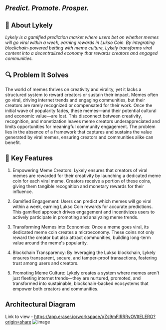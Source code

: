 ## *Predict. Promote. Prosper.*  

## 🚀 **About Lykely**  
*Lykely is a gamified prediction market where users bet on whether memes will go viral within a week, earning rewards in Lukso Coin. By integrating blockchain-powered betting with meme culture, Lykely transforms viral content into a decentralized economy that rewards creators and engaged communities.*

## **🔍 Problem It Solves**  
The world of memes thrives on creativity and virality, yet it lacks a structured system to reward creators or sustain their impact. Memes often go viral, driving internet trends and engaging communities, but their creators are rarely recognized or compensated for their work. Once the initial wave of popularity fades, these memes—and their potential cultural and economic value—are lost. This disconnect between creativity, recognition, and monetization leaves meme creators underappreciated and limits opportunities for meaningful community engagement. The problem lies in the absence of a framework that captures and sustains the value generated by viral memes, ensuring creators and communities alike can benefit.

## **🎯 Key Features**  

1. Empowering Meme Creators: Lykely ensures that creators of viral memes are rewarded for their creativity by launching a dedicated meme coin for each viral meme. Creators receive a portion of these coins, giving them tangible recognition and monetary rewards for their influence.

2. Gamified Engagement: Users can predict which memes will go viral within a week, earning Lukso Coin rewards for accurate predictions. This gamified approach drives engagement and incentivizes users to actively participate in promoting and analyzing meme trends.

3. Transforming Memes into Economies: Once a meme goes viral, its dedicated meme coin creates a microeconomy. These coins not only reward the creator but also attract communities, building long-term value around the meme's popularity.

4. Blockchain Transparency: By leveraging the Lukso blockchain, Lykely ensures transparent, secure, and tamper-proof transactions, fostering trust among users and creators.

5. Promoting Meme Culture: Lykely creates a system where memes aren't just fleeting internet trends—they are nurtured, promoted, and transformed into sustainable, blockchain-backed ecosystems that empower both creators and communities.

## **Architectural Diagram** 
Link to view - https://app.eraser.io/workspace/qZs9mFIRRRvOVItELERO?origin=share
![image](https://github.com/user-attachments/assets/85c4824a-c123-49e9-ace3-752f9d8907c3)
